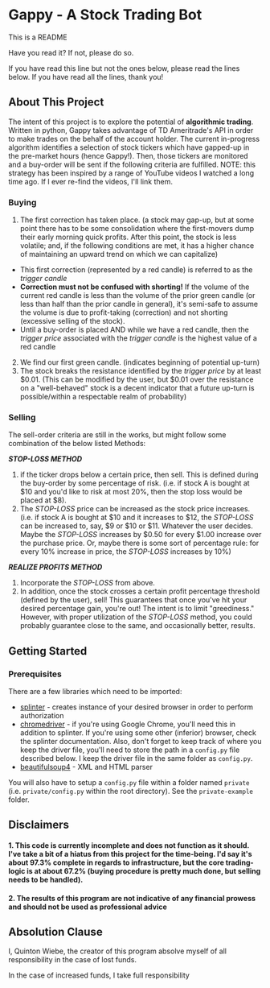 # Gappy - A Stock Trading Bot
This is a README

Have you read it?
If not, please do so.

If you have read this line but not the ones below, please read the lines below.
If you have read all the lines, thank you!

## About This Project
The intent of this project is to explore the potential of **algorithmic trading**.  Written in python, Gappy takes advantage of TD Ameritrade's API in order to make trades on the behalf of the account holder.  The current in-progress algorithm identifies a selection of stock tickers which have gapped-up in the pre-market hours (hence Gappy!).  Then, those tickers are monitored and a buy-order will be sent if the following criteria are fulfilled.  NOTE: this strategy has been inspired by a range of YouTube videos I watched a long time ago.  If I ever re-find the videos, I'll link them.

### Buying
1. The first correction has taken place.  (a stock may gap-up, but at some point there has to be some consolidation where the first-movers dump their early morning quick profits.  After this point, the stock is less volatile; and, if the following conditions are met, it has a higher chance of maintaining an upward trend on which we can capitalize)
  - This first correction (represented by a red candle) is referred to as the _trigger candle_
  - **Correction must not be confused with shorting!**  If the volume of the current red candle is less than the volume of the prior green candle (or less than half than the prior candle in general), it's semi-safe to assume the volume is due to profit-taking (correction) and not shorting (excessive selling of the stock).
  - Until a buy-order is placed AND while we have a red candle, then the _trigger price_ associated with the _trigger candle_ is the highest value of a red candle
2. We find our first green candle.  (indicates beginning of potential up-turn)
3. The stock breaks the resistance identified by the _trigger price_ by at least $0.01.  (This can be modified by the user, but $0.01 over the resistance on a "well-behaved" stock is a decent indicator that a future up-turn is possible/within a respectable realm of probability)

### Selling

The sell-order criteria are still in the works, but might follow some combination of the below listed Methods:

***STOP-LOSS METHOD***
1. if the ticker drops below a certain price, then sell.  This is defined during the buy-order by some percentage of risk.  (i.e. if stock A is bought at $10 and you'd like to risk at most 20%, then the stop loss would be placed at $8).
2. The _STOP-LOSS_ price can be increased as the stock price increases.  (i.e. if stock A is bought at $10 and it increases to $12, the _STOP-LOSS_ can be increased to, say, $9 or $10 or $11.  Whatever the user decides.  Maybe the _STOP-LOSS_ increases by $0.50 for every $1.00 increase over the purchase price.  Or, maybe there is some sort of percentage rule: for every 10% increase in price, the _STOP-LOSS_ increases by 10%)

***REALIZE PROFITS METHOD***
1. Incorporate the _STOP-LOSS_ from above.
2. In addition, once the stock crosses a certain profit percentage threshold (defined by the user), sell!  This guarantees that once you've hit your desired percentage gain, you're out!  The intent is to limit "greediness."  However, with proper utilization of the _STOP-LOSS_ method, you could probably guarantee close to the same, and occasionally better, results.


## Getting Started
### Prerequisites
There are a few libraries which need to be imported:
* [splinter](https://splinter.readthedocs.io/en/latest/install.html) - creates instance of your desired browser in order to perform authorization
* [chromedriver](https://chromedriver.chromium.org/getting-started) - if you're using Google Chrome, you'll need this in addition to splinter.  If you're using some other (inferior) browser, check the splinter documentation.  Also, don't forget to keep track of where you keep the driver file, you'll need to store the path in a `config.py` file described below.  I keep the driver file in the same folder as `config.py`.
* [beautifulsoup4](https://pypi.org/project/beautifulsoup4/) - XML and HTML parser

You will also have to setup a `config.py` file within a folder named `private` (i.e. `private/config.py` within the root directory).  See the `private-example` folder.

## Disclaimers

#### 1. This code is currently incomplete and does not function as it should.  I've take a bit of a hiatus from this project for the time-being.  I'd say it's about 97.3% complete in regards to infrastructure, but the core trading-logic is at about 67.2% (buying procedure is pretty much done, but selling needs to be handled).

#### 2. The results of this program are not indicative of any financial prowess and should not be used as professional advice


## Absolution Clause
I, Quinton Wiebe, the creator of this program absolve myself of all responsibility in the case of lost funds.

In the case of increased funds, I take full responsibility
